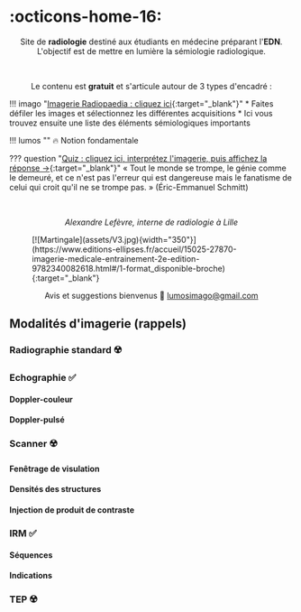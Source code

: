 # :octicons-home-16:

<p style="text-align: center">Site de <strong>radiologie</strong> destiné aux étudiants en médecine préparant l'<strong>EDN</strong>.</br>L'objectif est de mettre en lumière la sémiologie radiologique.</p>

</br><p style="text-align: center">Le contenu est <strong>gratuit</strong> et s'articule autour de 3 types d'encadré :</p>

!!! imago "[Imagerie Radiopaedia : cliquez ici](https://radiopaedia.org/cases/37092/studies/38787?lang=us){:target="_blank"}"
    * Faites défiler les images et sélectionnez les différentes acquisitions
    * Ici vous trouvez ensuite une liste des éléments sémiologiques importants

!!! lumos ""
    :fire: Notion fondamentale
    
??? question "[Quiz : </strong>cliquez ici, interprétez l'imagerie, puis affichez la réponse →](https://radiopaedia.org/cases/23526/studies/23629?lang=gb){:target="_blank"}"
    « Tout le monde se trompe, le génie comme le demeuré, et ce n'est pas l'erreur qui est dangereuse mais le fanatisme de celui qui croit qu'il ne se trompe pas. » (Éric-Emmanuel Schmitt)

</br>

<p style="text-align: center"><i>Alexandre Lefèvre, interne de radiologie à Lille</br></i></p>

<figure markdown="span">
  [![Martingale](assets/V3.jpg){width="350"}](https://www.editions-ellipses.fr/accueil/15025-27870-imagerie-medicale-entrainement-2e-edition-9782340082618.html#/1-format_disponible-broche){:target="_blank"}
</figure>

<p style="text-align: center">Avis et suggestions bienvenus &#128578; <a href="mailto:lumosimago@gmail.com">lumosimago@gmail.com</a></p>



## Modalités d'imagerie (rappels)

### Radiographie standard :radioactive:


### Echographie :white_check_mark:

#### Doppler-couleur

#### Doppler-pulsé


### Scanner :radioactive:

#### Fenêtrage de visulation

#### Densités des structures

#### Injection de produit de contraste


### IRM :white_check_mark:

#### Séquences

#### Indications


### TEP :radioactive: